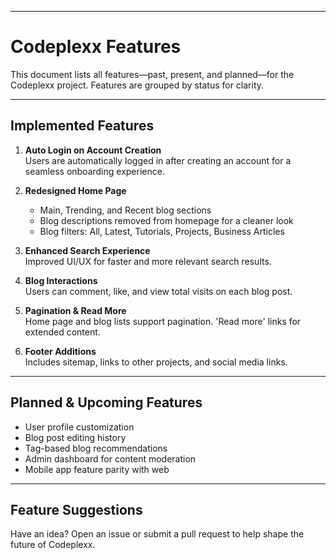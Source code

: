 <!-- 1. auto login while creating account.
2. No auth, no email. User get's an unique UUID when they create account and the UUID is used to login and forgot passwords
3. Redesign home page:  
    - add main, trending and recents 
    - no description of blogs in homepage
    - Filters: All, Latest, Tutorials, projects, Business articles
4. Improve UI/UX of search
5. Add comments, likes and total visits in blogs 
6. Add pagination of home and readmore under blogs
7. Add footer: sitemap, my other project, social links -->
---
# Codeplexx Features

This document lists all features—past, present, and planned—for the Codeplexx project. Features are grouped by status for clarity.

---

## Implemented Features
1.  **Auto Login on Account Creation**  
  Users are automatically logged in after creating an account for a seamless onboarding experience.

2. **Redesigned Home Page**  
    - Main, Trending, and Recent blog sections
    - Blog descriptions removed from homepage for a cleaner look
    - Blog filters: All, Latest, Tutorials, Projects, Business Articles

3. **Enhanced Search Experience**  
  Improved UI/UX for faster and more relevant search results.

4. **Blog Interactions**  
  Users can comment, like, and view total visits on each blog post.

5. **Pagination & Read More**  
  Home page and blog lists support pagination. 'Read more' links for extended content.

6. **Footer Additions**  
  Includes sitemap, links to other projects, and social media links.

---

## Planned & Upcoming Features

- User profile customization
- Blog post editing history
- Tag-based blog recommendations
- Admin dashboard for content moderation
- Mobile app feature parity with web

---

## Feature Suggestions

Have an idea? Open an issue or submit a pull request to help shape the future of Codeplexx.